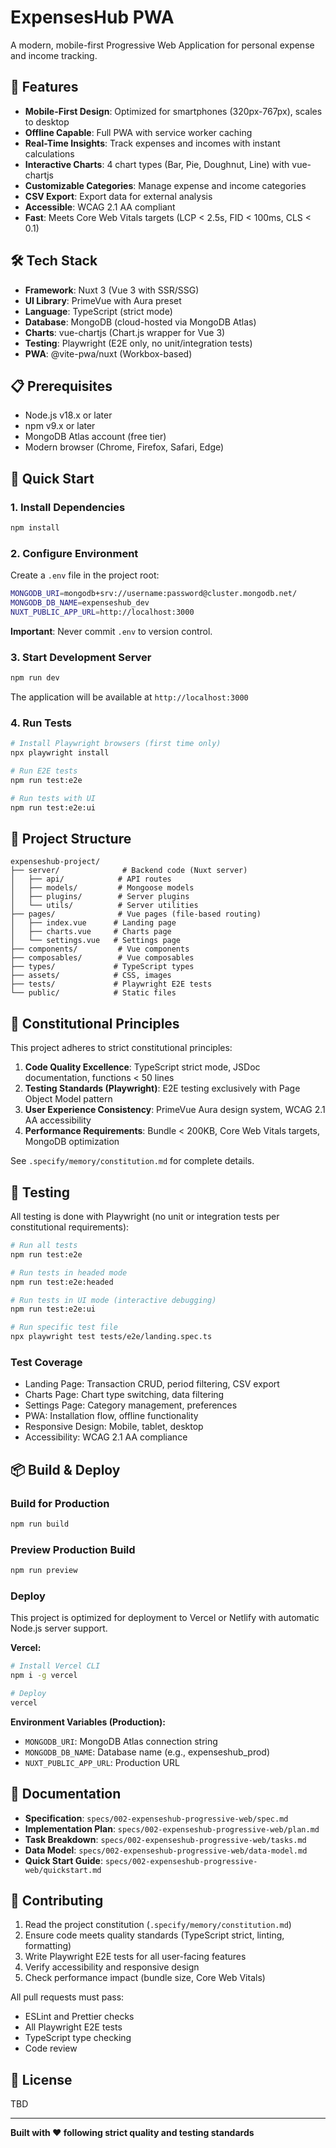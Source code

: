 # ExpensesHub PWA

A modern, mobile-first Progressive Web Application for personal expense and income tracking.

## 🚀 Features

- **Mobile-First Design**: Optimized for smartphones (320px-767px), scales to desktop
- **Offline Capable**: Full PWA with service worker caching
- **Real-Time Insights**: Track expenses and incomes with instant calculations
- **Interactive Charts**: 4 chart types (Bar, Pie, Doughnut, Line) with vue-chartjs
- **Customizable Categories**: Manage expense and income categories
- **CSV Export**: Export data for external analysis
- **Accessible**: WCAG 2.1 AA compliant
- **Fast**: Meets Core Web Vitals targets (LCP < 2.5s, FID < 100ms, CLS < 0.1)

## 🛠️ Tech Stack

- **Framework**: Nuxt 3 (Vue 3 with SSR/SSG)
- **UI Library**: PrimeVue with Aura preset
- **Language**: TypeScript (strict mode)
- **Database**: MongoDB (cloud-hosted via MongoDB Atlas)
- **Charts**: vue-chartjs (Chart.js wrapper for Vue 3)
- **Testing**: Playwright (E2E only, no unit/integration tests)
- **PWA**: @vite-pwa/nuxt (Workbox-based)

## 📋 Prerequisites

- Node.js v18.x or later
- npm v9.x or later
- MongoDB Atlas account (free tier)
- Modern browser (Chrome, Firefox, Safari, Edge)

## 🏁 Quick Start

### 1. Install Dependencies

```bash
npm install
```

### 2. Configure Environment

Create a `.env` file in the project root:

```bash
MONGODB_URI=mongodb+srv://username:password@cluster.mongodb.net/
MONGODB_DB_NAME=expenseshub_dev
NUXT_PUBLIC_APP_URL=http://localhost:3000
```

**Important**: Never commit `.env` to version control.

### 3. Start Development Server

```bash
npm run dev
```

The application will be available at `http://localhost:3000`

### 4. Run Tests

```bash
# Install Playwright browsers (first time only)
npx playwright install

# Run E2E tests
npm run test:e2e

# Run tests with UI
npm run test:e2e:ui
```

## 📂 Project Structure

```
expenseshub-project/
├── server/              # Backend code (Nuxt server)
│   ├── api/            # API routes
│   ├── models/         # Mongoose models
│   ├── plugins/        # Server plugins
│   └── utils/          # Server utilities
├── pages/              # Vue pages (file-based routing)
│   ├── index.vue      # Landing page
│   ├── charts.vue     # Charts page
│   └── settings.vue   # Settings page
├── components/         # Vue components
├── composables/        # Vue composables
├── types/             # TypeScript types
├── assets/            # CSS, images
├── tests/             # Playwright E2E tests
└── public/            # Static files
```

## 🎯 Constitutional Principles

This project adheres to strict constitutional principles:

1. **Code Quality Excellence**: TypeScript strict mode, JSDoc documentation, functions < 50 lines
2. **Testing Standards (Playwright)**: E2E testing exclusively with Page Object Model pattern
3. **User Experience Consistency**: PrimeVue Aura design system, WCAG 2.1 AA accessibility
4. **Performance Requirements**: Bundle < 200KB, Core Web Vitals targets, MongoDB optimization

See `.specify/memory/constitution.md` for complete details.

## 🧪 Testing

All testing is done with Playwright (no unit or integration tests per constitutional requirements):

```bash
# Run all tests
npm run test:e2e

# Run tests in headed mode
npm run test:e2e:headed

# Run tests in UI mode (interactive debugging)
npm run test:e2e:ui

# Run specific test file
npx playwright test tests/e2e/landing.spec.ts
```

### Test Coverage

- Landing Page: Transaction CRUD, period filtering, CSV export
- Charts Page: Chart type switching, data filtering
- Settings Page: Category management, preferences
- PWA: Installation flow, offline functionality
- Responsive Design: Mobile, tablet, desktop
- Accessibility: WCAG 2.1 AA compliance

## 📦 Build & Deploy

### Build for Production

```bash
npm run build
```

### Preview Production Build

```bash
npm run preview
```

### Deploy

This project is optimized for deployment to Vercel or Netlify with automatic Node.js server support.

**Vercel:**

```bash
# Install Vercel CLI
npm i -g vercel

# Deploy
vercel
```

**Environment Variables (Production):**

- `MONGODB_URI`: MongoDB Atlas connection string
- `MONGODB_DB_NAME`: Database name (e.g., expenseshub_prod)
- `NUXT_PUBLIC_APP_URL`: Production URL

## 📖 Documentation

- **Specification**: `specs/002-expenseshub-progressive-web/spec.md`
- **Implementation Plan**: `specs/002-expenseshub-progressive-web/plan.md`
- **Task Breakdown**: `specs/002-expenseshub-progressive-web/tasks.md`
- **Data Model**: `specs/002-expenseshub-progressive-web/data-model.md`
- **Quick Start Guide**: `specs/002-expenseshub-progressive-web/quickstart.md`

## 🤝 Contributing

1. Read the project constitution (`.specify/memory/constitution.md`)
2. Ensure code meets quality standards (TypeScript strict, linting, formatting)
3. Write Playwright E2E tests for all user-facing features
4. Verify accessibility and responsive design
5. Check performance impact (bundle size, Core Web Vitals)

All pull requests must pass:

- ESLint and Prettier checks
- All Playwright E2E tests
- TypeScript type checking
- Code review

## 📄 License

TBD

---

**Built with ❤️ following strict quality and testing standards**
